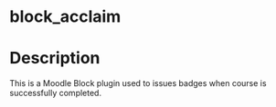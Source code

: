 block_acclaim
=============

Description
===========
This is a Moodle Block plugin used to issues badges when course is successfully completed.



